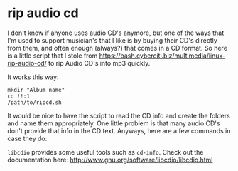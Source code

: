 # rip audio cd
I don't know if anyone uses audio CD's anymore, but one of the ways that I'm used to support musician's that I like is by buying their CD's directly from them, and often enough (always?) that comes in a CD format. So here is a little script that I stole from https://bash.cyberciti.biz/multimedia/linux-rip-audio-cd/ to rip Audio CD's into mp3 quickly.

It works this way:

    mkdir "Album name"
    cd !!:1
    /path/to/ripcd.sh

It would be nice to have the script to read the CD info and create the folders and name them appropriately. One little problem is that many audio CD's don't provide that info in the CD text. Anyways, here are a few commands in case they do:

`libcdio` provides some useful tools such as `cd-info`. Check out the documentation here: http://www.gnu.org/software/libcdio/libcdio.html
